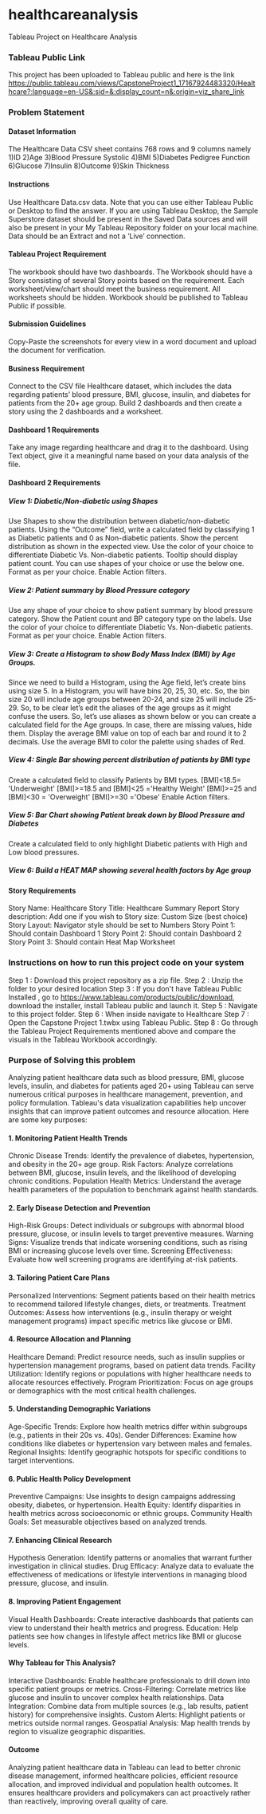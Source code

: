 # healthcareanalysis
Tableau Project on Healthcare Analysis

### Tableau Public Link

This project has been uploaded to Tableau public and here is the link
https://public.tableau.com/views/CapstoneProject1_17167924483320/Healthcare?:language=en-US&:sid=&:display_count=n&:origin=viz_share_link

### Problem Statement

#### Dataset Information

The Healthcare Data CSV sheet contains 768 rows and 9 columns namely 1)ID	2)Age	3)Blood Pressure Systolic	4)BMI	5)Diabetes Pedigree Function 6)Glucose 7)Insulin 8)Outcome 9)Skin Thickness

#### Instructions
Use Healthcare Data.csv data.
Note that you can use either Tableau Public or Desktop to find the answer.
If you are using Tableau Desktop, the Sample Superstore dataset should be present in the Saved Data sources and will also be present in your My Tableau Repository folder on your local machine.
Data should be an Extract and not a ‘Live’ connection.

#### Tableau Project Requirement
The workbook should have two dashboards.
The Workbook should have a Story consisting of several Story points based on the requirement.
Each worksheet/view/chart should meet the business requirement.
All worksheets should be hidden.
Workbook should be published to Tableau Public if possible.

#### Submission Guidelines
Copy-Paste the screenshots for every view in a word document and upload the document for verification.

#### Business Requirement
Connect to the CSV file Healthcare dataset, which includes the data regarding patients’ blood pressure, BMI, glucose, insulin, and diabetes for patients from the 20+ age group. Build 2 dashboards and then create a story using the 2 dashboards and a worksheet.

#### Dashboard 1 Requirements

Take any image regarding healthcare and drag it to the dashboard.
Using Text object, give it a meaningful name based on your data analysis of the file.

#### Dashboard 2 Requirements

##### View 1: Diabetic/Non-diabetic using Shapes
Use Shapes to show the distribution between diabetic/non-diabetic patients.
Using the “Outcome” field, write a calculated field by classifying 1 as Diabetic patients and 0 as Non-diabetic patients.
Show the percent distribution as shown in the expected view.
Use the color of your choice to differentiate Diabetic Vs. Non-diabetic patients.
Tooltip should display patient count.
You can use shapes of your choice or use the below one.
Format as per your choice.
Enable Action filters.

##### View 2: Patient summary by Blood Pressure category
Use any shape of your choice to show patient summary by blood pressure category.
Show the Patient count and BP category type on the labels.
Use the color of your choice to differentiate Diabetic Vs. Non-diabetic patients.
Format as per your choice.
Enable Action filters.

##### View 3: Create a Histogram to show Body Mass Index (BMI) by Age Groups.
Since we need to build a Histogram, using the Age field, let’s create bins using size 5.
In a Histogram, you will have bins 20, 25, 30, etc. So, the bin size 20 will include age groups between 20-24, and size 25 will include 25-29. So, to be clear let’s edit the aliases of the age groups as it might confuse the users. So, let’s use aliases as shown below or you can create a calculated field for the Age groups.
In case, there are missing values, hide them.
Display the average BMI value on top of each bar and round it to 2 decimals.
Use the average BMI to color the palette using shades of Red.

##### View 4: Single Bar showing percent distribution of patients by BMI type
Create a calculated field to classify Patients by BMI types.
[BMI]<18.5= 'Underweight'
[BMI]>=18.5 and [BMI]<25 ='Healthy Weight'
[BMI]>=25 and [BMI]<30 = 'Overweight'
[BMI]>=30 ='Obese'
Enable Action filters.

##### View 5: Bar Chart showing Patient break down by Blood Pressure and Diabetes
Create a calculated field to only highlight Diabetic patients with High and Low blood pressures.

##### View 6: Build a HEAT MAP showing several health factors by Age group

#### Story Requirements
Story Name: Healthcare
Story Title: Healthcare Summary Report
Story description: Add one if you wish to
Story size:  Custom Size (best choice)
Story Layout: Navigator style should be set to Numbers
Story Point 1: Should contain Dashboard 1
Story Point 2: Should contain Dashboard 2
Story Point 3: Should contain Heat Map Worksheet

### Instructions on how to run this project code on your system
Step 1 : Download this project repository as a zip file. 
Step 2 : Unzip the folder to your desired location 
Step 3 : If you don't have Tableau Public Installed , go to https://www.tableau.com/products/public/download, download the installer, install Tableau public and launch it. 
Step 5 : Navigate to this project folder. 
Step 6 : When inside navigate to Healthcare
Step 7 : Open the Capstone Project 1.twbx using Tableau Public. 
Step 8 : Go through the Tableau Project Requirements mentioned above and compare the visuals in the Tableau Workbook accordingly.

### Purpose of Solving this problem

Analyzing patient healthcare data such as blood pressure, BMI, glucose levels, insulin, and diabetes for patients aged 20+ using Tableau can serve numerous critical purposes in healthcare management, prevention, and policy formulation. Tableau's data visualization capabilities help uncover insights that can improve patient outcomes and resource allocation. Here are some key purposes:

#### 1. Monitoring Patient Health Trends
Chronic Disease Trends: Identify the prevalence of diabetes, hypertension, and obesity in the 20+ age group.
Risk Factors: Analyze correlations between BMI, glucose, insulin levels, and the likelihood of developing chronic conditions.
Population Health Metrics: Understand the average health parameters of the population to benchmark against health standards.

#### 2. Early Disease Detection and Prevention
High-Risk Groups: Detect individuals or subgroups with abnormal blood pressure, glucose, or insulin levels to target preventive measures.
Warning Signs: Visualize trends that indicate worsening conditions, such as rising BMI or increasing glucose levels over time.
Screening Effectiveness: Evaluate how well screening programs are identifying at-risk patients.

#### 3. Tailoring Patient Care Plans
Personalized Interventions: Segment patients based on their health metrics to recommend tailored lifestyle changes, diets, or treatments.
Treatment Outcomes: Assess how interventions (e.g., insulin therapy or weight management programs) impact specific metrics like glucose or BMI.

#### 4. Resource Allocation and Planning
Healthcare Demand: Predict resource needs, such as insulin supplies or hypertension management programs, based on patient data trends.
Facility Utilization: Identify regions or populations with higher healthcare needs to allocate resources effectively.
Program Prioritization: Focus on age groups or demographics with the most critical health challenges.

#### 5. Understanding Demographic Variations
Age-Specific Trends: Explore how health metrics differ within subgroups (e.g., patients in their 20s vs. 40s).
Gender Differences: Examine how conditions like diabetes or hypertension vary between males and females.
Regional Insights: Identify geographic hotspots for specific conditions to target interventions.

#### 6. Public Health Policy Development
Preventive Campaigns: Use insights to design campaigns addressing obesity, diabetes, or hypertension.
Health Equity: Identify disparities in health metrics across socioeconomic or ethnic groups.
Community Health Goals: Set measurable objectives based on analyzed trends.

#### 7. Enhancing Clinical Research
Hypothesis Generation: Identify patterns or anomalies that warrant further investigation in clinical studies.
Drug Efficacy: Analyze data to evaluate the effectiveness of medications or lifestyle interventions in managing blood pressure, glucose, and insulin.

#### 8. Improving Patient Engagement
Visual Health Dashboards: Create interactive dashboards that patients can view to understand their health metrics and progress.
Education: Help patients see how changes in lifestyle affect metrics like BMI or glucose levels.

#### Why Tableau for This Analysis?

Interactive Dashboards: Enable healthcare professionals to drill down into specific patient groups or metrics.
Cross-Filtering: Correlate metrics like glucose and insulin to uncover complex health relationships.
Data Integration: Combine data from multiple sources (e.g., lab results, patient history) for comprehensive insights.
Custom Alerts: Highlight patients or metrics outside normal ranges.
Geospatial Analysis: Map health trends by region to visualize geographic disparities.

#### Outcome
Analyzing patient healthcare data in Tableau can lead to better chronic disease management, informed healthcare policies, efficient resource allocation, and improved individual and population health outcomes. It ensures healthcare providers and policymakers can act proactively rather than reactively, improving overall quality of care.









